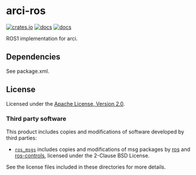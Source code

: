 # arci-ros

[![crates.io](https://img.shields.io/crates/v/arci-ros.svg?logo=rust)](https://crates.io/crates/arci-ros) [![docs](https://docs.rs/arci-ros/badge.svg)](https://docs.rs/arci-ros) [![docs](https://img.shields.io/badge/docs-main-blue)](https://openrr.github.io/openrr/arci_ros)

ROS1 implementation for arci.

## Dependencies

See package.xml.

## License

Licensed under the [Apache License, Version 2.0](https://github.com/openrr/openrr/blob/main/LICENSE).

### Third party software

This product includes copies and modifications of software developed by third parties:

- [`ros_msgs`](https://github.com/openrr/openrr/tree/main/arci-ros/ros_msgs) includes copies and modifications of msg packages by [ros](https://github.com/ros) and [ros-controls](https://github.com/ros-controls), licensed under the 2-Clause BSD License.

See the license files included in these directories for more details.
